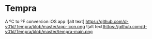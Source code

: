 # Tempra
A ºC to ºF conversion iOS app
![alt text] https://github.com/d-v01d/Tempra/blob/master/app-icon.png ![alt text]https://github.com/d-v01d/Tempra/blob/master/tempra-main.png

